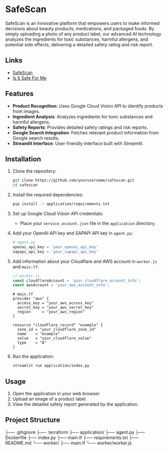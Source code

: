 # SafeScan

SafeScan is an innovative platform that empowers users to make informed decisions about beauty products, medications, and packaged foods. By simply uploading a photo of any product label, our advanced AI technology analyzes the ingredients for toxic substances, harmful allergens, and potential side effects, delivering a detailed safety rating and risk report.

## Links

- [SafeScan](https://safescan.tech)
- [Is It Safe For Me](https://isitsafeforme.tech)

## Features

- **Product Recognition**: Uses Google Cloud Vision API to identify products from images.
- **Ingredient Analysis**: Analyzes ingredients for toxic substances and harmful allergens.
- **Safety Reports**: Provides detailed safety ratings and risk reports.
- **Google Search Integration**: Fetches relevant product information from Google search results.
- **Streamlit Interface**: User-friendly interface built with Streamlit.

## Installation

1. Clone the repository:
    ```sh
    git clone https://github.com/yourusername/safescan.git
    cd safescan
    ```

2. Install the required dependencies:
    ```sh
    pip install -r application/requirements.txt
    ```

3. Set up Google Cloud Vision API credentials:
    - Place your `service_account.json` file in the `application` directory.

4. Add your OpenAI API key and SAPAPI API key in `agent.py`:
    ```python
    # agent.py
    openai_api_key = 'your_openai_api_key'
    sapapi_api_key = 'your_sapapi_api_key'
    ```

5. Add information about your Cloudflare and AWS account in `worker.js` and `main.tf`:
    ```javascript
    // worker.js
    const cloudflareAccount = 'your_cloudflare_account_info';
    const awsAccount = 'your_aws_account_info';
    ```

    ```hcl
    # main.tf
    provider "aws" {
      access_key = "your_aws_access_key"
      secret_key = "your_aws_secret_key"
      region     = "your_aws_region"
    }

    resource "cloudflare_record" "example" {
      zone_id = "your_cloudflare_zone_id"
      name    = "example"
      value   = "your_cloudflare_value"
      type    = "A"
    }
    ```

6. Run the application:
    ```sh
    streamlit run application/index.py
    ```

## Usage

1. Open the application in your web browser.
2. Upload an image of a product label.
3. View the detailed safety report generated by the application.

## Project Structure
├── .gitignore 
├── .terraform
├── application/ 
    ├── agent.py 
    ├── Dockerfile
    ├── index.py
    ├── main.tf 
    ├── requirements.txt 
├── README.md 
└── worker/ 
    ├── main.tf 
    └── worker/worker.js

